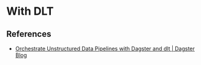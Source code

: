 # With DLT

## References

- [Orchestrate Unstructured Data Pipelines with Dagster and dlt | Dagster Blog](https://medium.com/@dagster-io/orchestrate-unstructured-data-pipelines-with-dagster-and-dlt-2ca68ff88acd)

